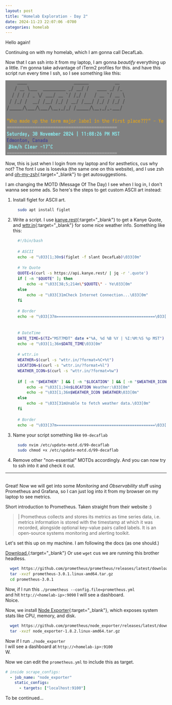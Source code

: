```yaml
---
layout: post
title: "Homelab Exploration - Day 2"
date: 2024-11-23 22:07:06 -0700
categories: homelab
---
```


Hello again!

Continuing on with my homelab, which I am gonna call DecafLab.

Now that I can ssh into it from my laptop, I am gonna *beautify* everything up a little. I'm gonna take advantage of iTerm2 profiles for this. and have this script run every time I ssh, so I see something like this:

![Image](/_images/decaflab.png)

Now, this is just when I login from my laptop and for aesthetics, cus why not?
The font I use is Iosevka (the same one on this website), and I use zsh and [oh-my-zsh](https://ohmyz.sh){:target="_blank"} to get autosuggestions.

I am changing the MOTD (Message Of The Day) I see when I log in, I don't wanna see some ads. So here's the steps to get custom ASCII art instead:

1. Install figlet for ASCII art.

    ```bash
      sudo apt install figlet
    ```
2. Write a script. I use [kanye.rest](https://kanye.rest){:target="_blank"} to get a Kanye Quote, and [wttr.in](https://wttr.in){:target="_blank"} for some nice weather info. Something like this:

    ```bash
      #!/bin/bash

      # ASCII
      echo -e "\033[1;30m$(figlet -f slant DecafLab)\033[0m"

      # Ye Quote
      QUOTE=$(curl -s https://api.kanye.rest/ | jq -r '.quote')
      if [ -n "$QUOTE" ]; then
          echo -e "\033[38;5;214m\"$QUOTE\" - Ye\033[0m"
      else
          echo -e "\033[31mCheck Internet Connection...\033[0m"
      fi

      # Border
      echo -e "\033[37m===========================================\033[0m"


      # DateTime
      DATE_TIME=$(TZ="MST7MDT" date +"%A, %d %B %Y | %I:%M:%S %p MST")
      echo -e "\033[1;36m$DATE_TIME\033[0m"

      # wttr.in
      WEATHER=$(curl -s "wttr.in/?format=%C+%t")
      LOCATION=$(curl -s "wttr.in/?format=%l")
      WEATHER_ICON=$(curl -s "wttr.in/?format=%w")

      if [ -n "$WEATHER" ] && [ -n "$LOCATION" ] && [ -n "$WEATHER_ICON" ]; then
          echo -e "\033[1;34m$LOCATION Weather:\033[0m"
          echo -e "\033[1;36m$WEATHER_ICON $WEATHER\033[0m"
      else
          echo -e "\033[31mUnable to fetch weather data.\033[0m"
      fi

      # Border
      echo -e "\033[37m===========================================\033[0m"

    ```
3. Name your script something like `99-decaflab`

    ```bash
      sudo nvim /etc/update-motd.d/99-decaflab
      sudo chmod +x /etc/update-motd.d/99-decaflab
    ```

4. Remove other "non-essential" MOTDs accordingly. And you can now try to ssh into it and check it out.

---
\
Great! Now we will get into some *Monitoring* and *Observability* stuff using Prometheus and Grafana, so I can just log into it from my browser on my laptop to see metrics.

Short introduction to Prometheus. Taken straight from their website :)
>| Prometheus collects and stores its metrics as time series data, i.e. metrics information is stored with the timestamp at which it was recorded, alongside optional key-value pairs called labels. It is an open-source systems monitoring and alerting toolkit.

Let's set this up on my machine. I am following the docs (as one should.)

[Download.](https://prometheus.io/download/){:target="_blank"} Or use `wget` cus we are running this brother headless.

```bash
  wget https://github.com/prometheus/prometheus/releases/latest/download/prometheus-3.0.1.linux-amd64.tar.gz
  tar -xvzf prometheus-3.0.1.linux-amd64.tar.gz
  cd prometheus-3.0.1
```

Now, if I run this `./prometheus --config.file=prometheus.yml`\
and hit `http://<homelab-ip>:9090` I will see a dashboard. \
Noice.

Now, we install [Node Exporter](https://github.com/prometheus/node_exporter){:target="_blank"}, which exposes system stats like CPU, memory, and disk.

```bash
  wget https://github.com/prometheus/node_exporter/releases/latest/download/node_exporter-1.8.2.linux-amd64.tar.gz
  tar -xvzf node_exporter-1.8.2.linux-amd64.tar.gz
```

Now if I run `./node_exporter`\
I will see a dashboard at `http://<homelab-ip>:9100`\
W.

Now we can edit the `prometheus.yml` to include this as target.
```yml
# inside scrape_configs:
  - job_name: "node_exporter"
    static_configs:
      - targets: ["localhost:9100"]
```

To be continued...
